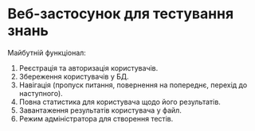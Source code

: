 # Веб-застосунок для тестування знань

Майбутній функціонал:

1. Реєстрація та авторизація користувачів. 
2. Збереження користувачів у БД.
3. Навігація (пропуск питання, повернення на попереднє, перехід до наступного).
4. Повна статистика для користувача щодо його результатів.
5. Завантаження результатів користувача у файл. 
6. Режим адміністратора для створення тестів.
